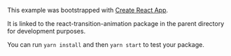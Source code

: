 This example was bootstrapped with [Create React App](https://github.com/facebook/create-react-app).

It is linked to the react-transition-animation package in the parent directory for development purposes.

You can run `yarn install` and then `yarn start` to test your package.
